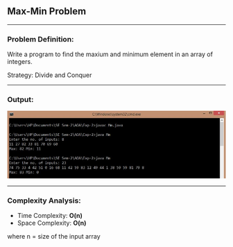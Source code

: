 ## Max-Min Problem

-----------------------------------------
### Problem Definition:
Write a program to find the maxium and minimum element in an array of integers.

Strategy: Divide and Conquer

------------------------------------------
### Output:

<p align="center">
    <img src="./output.jpg">
</p>

------------------------------------------
### Complexity Analysis:

* Time Complexity: **O(n)** 
* Space Complexity: **O(n)** 

where n = size of the input array
